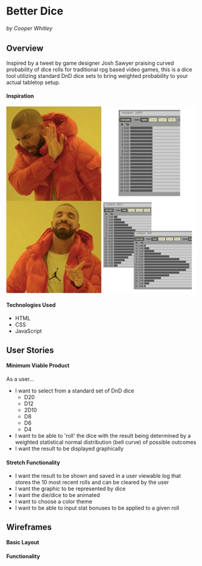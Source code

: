 # Better Dice
###### by Cooper Whitley

## Overview
Inspired by a tweet by game designer Josh Sawyer praising curved probability of dice rolls for traditional rpg based video games, this is a dice tool utilizing standard DnD dice sets to bring weighted probability to your actual tabletop setup.

#### Inspiration
<a href="https://twitter.com/jesawyer/status/1689703533787103236?s=20" target="_blank"><img src="./assets/pictures/jsawyermeme.jpeg"></a>

#### Technologies Used
- HTML
- CSS
- JavaScript

## User Stories
#### Minimum Viable Product
As a user...
- I want to select from a standard set of DnD dice
    - D20
    - D12
    - 2D10
    - D8
    - D6
    - D4
- I want to be able to 'roll' the dice with the result being determined by a weighted statistical normal distribution (bell curve) of possible outcomes
- I want the result to be displayed graphically
#### Stretch Functionality
- I want the result to be shown and saved in a user viewable log that stores the 10 most recent rolls and can be cleared by the user
- I want the graphic to be represented by dice
- I want the die/dice to be animated
- I want to choose a color theme
- I want to be able to input stat bonuses to be applied to a given roll
## Wireframes
#### Basic Layout
#### Functionality